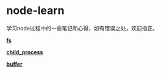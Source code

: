 # node-learn
学习node过程中的一些笔记和心得，如有错误之处，欢迎指正。

[**fs**](https://github.com/only-twj520Q/node-learn/blob/master/fs.md)

[**child_process**](https://github.com/only-twj520Q/node-learn/blob/master/child_process.md)

[**buffer**](https://github.com/only-twj520Q/node-learn/blob/master/buffer.md)

